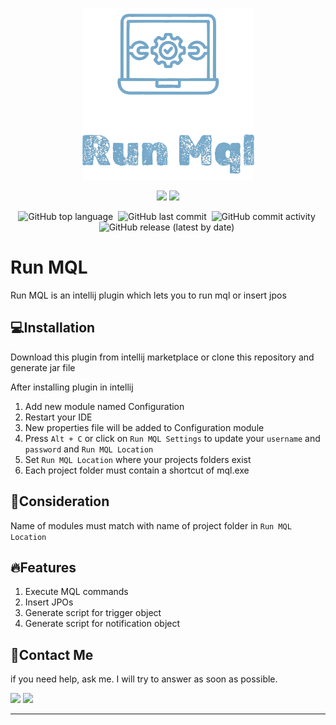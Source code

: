 <div id='top' align="center">
<p align="center"><a href="https://plm.ir" target="_blank"><img src="https://raw.githubusercontent.com/MatinParsapour/RunMQL/1681e6d76d1bb5d738bafe9e9ec1d68262d6084d/src/main/resources/META-INF/pluginIcon.svg" width="275"></a></p>

<p align="center">
<a href="https://www.3ds.com/products/enovia"><img src="https://cadvision-systems.com/wp-content/uploads/2023/09/3dexperience-logo-thumbnail-with-caption.png" width="100"></a>
<a href="https://plm.ir" target="_blank"><img src="https://plm.ir/wp-content/uploads/2024/01/1-EspadanDiamondLogo_White_NoBackgroud_NoText.png" width="125"></a>
</p>


<p align="center">
  
![GitHub top language](https://img.shields.io/github/languages/top/MatinParsapour/RunMQL)&nbsp;
![GitHub last commit](https://img.shields.io/github/last-commit/MatinParsapour/RunMQL)&nbsp;
![GitHub commit activity](https://img.shields.io/github/commit-activity/m/MatinParsapour/RunMQL)&nbsp;
![GitHub release (latest by date)](https://img.shields.io/github/v/release/MatinParsapour/RunMQL?display_name=tag)&nbsp;

</p>
</div>

# Run MQL

Run MQL is an intellij plugin which lets you to run mql or insert jpos

## 💻Installation

Download this plugin from intellij marketplace or clone this repository and generate jar file

After installing plugin in intellij 

1. Add new module named Configuration
2. Restart your IDE
3. New properties file will be added to Configuration module
4. Press `Alt + C` or click on `Run MQL Settings` to update your `username` and `password` and `Run MQL Location`
5. Set `Run MQL Location` where your projects folders exist
6. Each project folder must contain a shortcut of mql.exe

## 🚧Consideration
Name of modules must match with name of project folder in `Run MQL Location`

## 🔥Features

1. Execute MQL commands
2. Insert JPOs
3. Generate script for trigger object
4. Generate script for notification object

## 💬Contact Me

  <p>
  if you need help, ask me. I will try to answer as soon as possible.
  </p>

  <p>
    <a href="https://www.linkedin.com/in/matinparsapour"><img src="https://img.shields.io/badge/-LinkedIn-0077B5?style=flat&logo=Linkedin&logoColor=white"/></a>
    <a href="mailto:matin.parsapour.iam@gmail.com"><img src="https://img.shields.io/badge/-Gmail-D14836?style=flat&logo=Gmail&logoColor=white"/></a>
  </p>
  
  <hr/>
